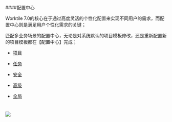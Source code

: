 ####配置中心

Worktile 7.0的核心在于通过高度灵活的个性化配置来实现不同用户的需求，而配置中心则是满足用户个性化需求的关键；

匹配多业务场景的配置中心，无论是对系统默认的项目模板修改，还是重新配置新的项目模板都在【配置中心】完成；

* [项目](/guide/yong-hu-shou-ce/xiang-mu/pei-zhi-zhong-xin/xiang-mu.md)

* [任务](/guide/yong-hu-shou-ce/xiang-mu/pei-zhi-zhong-xin/ren-wu.md)

* [安全](/guide/yong-hu-shou-ce/xiang-mu/pei-zhi-zhong-xin/an-quan.md)

* [高级](/guide/yong-hu-shou-ce/xiang-mu/pei-zhi-zhong-xin/gao-ji.md)

* [全局  
  ](/guide/yong-hu-shou-ce/xiang-mu/pei-zhi-zhong-xin/quan-ju.md)

# ![](/assets/3配置中心1.png)



